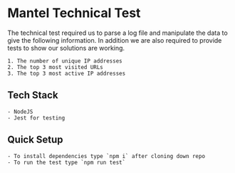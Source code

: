 # Mantel Technical Test

The technical test required us to parse a log file and manipulate the data to give the following information.
In addition we are also required to provide tests to show our solutions are working.

    1. The number of unique IP addresses
    2. The top 3 most visited URLs
    3. The top 3 most active IP addresses

## Tech Stack
    - NodeJS
    - Jest for testing

## Quick Setup 

    - To install dependencies type `npm i` after cloning down repo
    - To run the test type `npm run test`
